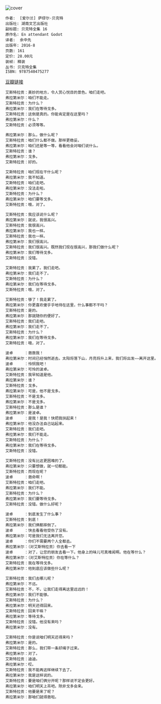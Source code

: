 ![cover](https://img3.doubanio.com/view/subject/l/public/s28805093.jpg)

    作者:  [爱尔兰] 萨缪尔·贝克特 
    出版社: 湖南文艺出版社
    副标题: 贝克特全集 16
    原作名: En attendant Godot
    译者:  余中先 
    出版年: 2016-8
    页数: 161
    定价: 28.00元
    装帧: 精装
    丛书: 贝克特全集
    ISBN: 9787540475277

[豆瓣链接](https://book.douban.com/subject/26747147/)

```
艾斯特拉贡：美妙的地方，令人赏心悦目的景色。咱们走吧。
弗拉第米尔：咱们不能走。
艾斯特拉贡：为什么？
弗拉第米尔：我们在等待戈多。
艾斯特拉贡：这倒是真的。你能肯定是在这里吗？
弗拉第米尔：什么？
艾斯特拉贡：必须等等。
```

```
弗拉第米尔：那么，做什么呢？
艾斯特拉贡：咱们什么都不做。那样更稳妥。
弗拉第米尔：咱们还是等一等，看看他会对咱们说什么。
艾斯特拉贡：谁？
弗拉第米尔：戈多。
艾斯特拉贡：好的。
```

```
艾斯特拉贡：咱们现在干什么呢？
弗拉第米尔：我不知道。
艾斯特拉贡：咱们走吧。
弗拉第米尔：没法走啦。
艾斯特拉贡：为什么？
弗拉第米尔：咱们要等戈多。
艾斯特拉贡：哦，对了。
```

```
艾斯特拉贡：我应该说什么呢？
弗拉第米尔：就说，我很高兴。
艾斯特拉贡：我很高兴。
弗拉第米尔：我也一样。
艾斯特拉贡：我也一样。
弗拉第米尔：我们很高兴。
艾斯特拉贡：我们很高兴。既然我们现在很高兴，那我们做什么呢？
弗拉第米尔：我们等待戈多。
艾斯特拉贡：没错。
```

```
艾斯特拉贡：我累了。我们走吧。
弗拉第米尔：我们走不了。
艾斯特拉贡：为什么？
弗拉第米尔：我们在等待戈多。
艾斯特拉贡：哦，对了。
```

```
艾斯特拉贡：够了！我走累了。
弗拉第米尔：你更喜欢傻乎乎地待在这里，什么事都不干吗？
艾斯特拉贡：是的。
弗拉第米尔：那就随你的便好了。
艾斯特拉贡：我们走吧。
弗拉第米尔：我们走不了。
艾斯特拉贡：为什么？
弗拉第米尔：我们在等待戈多。
艾斯特拉贡：哦，对了。
```

```
波卓     ：救救我！
弗拉第米尔：时间已经悄然逝去。太阳将落下山，月亮将升上来，我们将出发——离开这里。
波卓     ：怜悯我吧！
弗拉第米尔：可怜的波卓。
艾斯特拉贡：我早知道是他。
弗拉第米尔：谁？
艾斯特拉贡：戈多。
弗拉第米尔：可是，他不是戈多。
艾斯特拉贡：不是戈多。
弗拉第米尔：不是戈多。
艾斯特拉贡：那么是谁？
弗拉第米尔：是波卓。
波卓     ：是我！是我！快把我扶起来！
弗拉第米尔：他没办法自己站起来。
艾斯特拉贡：我们走吧。
弗拉第米尔：我们不能走。
艾斯特拉贡：为什么？
弗拉第米尔：我们在等待戈多。
艾斯特拉贡：没错。
```

```
艾斯特拉贡：没有比这更困难的了。
弗拉第米尔：只要想做，就一切都能。
艾斯特拉贡：而现在呢？
波卓     ：救命啊！
艾斯特拉贡：咱们走吧。
弗拉第米尔：我们不能。
艾斯特拉贡：为什么？
弗拉第米尔：我们要等待戈多。
艾斯特拉贡：没错。做什么好呢？
```

```
波卓     ：到底发生了什么事？
艾斯特拉贡：到底！
弗拉第米尔：我们俩都摔倒了。
波卓     ：快去看看他受伤了没有。
弗拉第米尔：可是我们无法离开您。
波卓     ：你们不需要两个人全都去。
弗拉第米尔：（对艾斯特拉贡）你去看一下
波卓     ：对了，让您的朋友去看一下。他身上的味儿可真难闻啊。他在等什么？
弗拉第米尔：（对艾斯特拉贡）你在等什么？
艾斯特拉贡：我在等待戈多。
弗拉第米尔：他到底应该做些什么呢？
```

```
艾斯特拉贡：我们去哪儿呢？
弗拉第米尔：不远。
艾斯特拉贡：不，不，让我们走得离这里远远的！
弗拉第米尔：我们不能够。
艾斯特拉贡：为什么？
弗拉第米尔：明天还得回来。
艾斯特拉贡：回来干嘛？
弗拉第米尔：等待戈多。
艾斯特拉贡：没错。他没有来吗？
弗拉第米尔：没有。
```

```
艾斯特拉贡：你是说咱们明天还得来吗？
弗拉第米尔：是的。
艾斯特拉贡：那么，我们带一条好绳子过来。
弗拉第米尔：对了。
艾斯特拉贡：迪迪。
弗拉第米尔：哎。
艾斯特拉贡：我不能再这样继续下去了。
弗拉第米尔：我是这样说的。
艾斯特拉贡：要是咱们俩分开呢？那样说不定会更好。
弗拉第米尔：咱们明天上吊吧。除非戈多会来。
艾斯特拉贡：他要是来了呢？
弗拉第米尔：那咱们就得救啦。
```